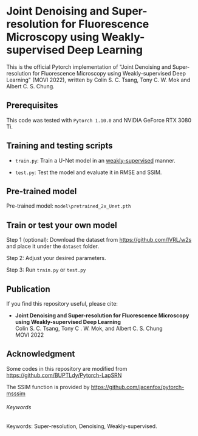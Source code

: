 # Joint Denoising and Super-resolution for Fluorescence Microscopy using Weakly-supervised Deep Learning
This is the official Pytorch implementation of "Joint Denoising and Super-resolution for Fluorescence Microscopy using Weakly-supervised Deep Learning" (MOVI 2022), written by Colin S. C. Tsang, Tony C. W. Mok and Albert C. S. Chung.

## Prerequisites
This code was tested with `Pytorch 1.10.0` and NVIDIA GeForce RTX 3080 Ti.

## Training and testing scripts
- `train.py`: Train a U-Net model in an <u>weakly-supervised</u> manner.

- `test.py`: Test the model and evaluate it in RMSE and SSIM. 

## Pre-trained model 
Pre-trained model: `model\pretrained_2x_Unet.pth`

## Train or test your own model
Step 1 (optional): Download the dataset from https://github.com/IVRL/w2s and place it under the `dataset` folder.

Step 2: Adjust your desired parameters. 

Step 3: Run `train.py` or `test.py`

## Publication
If you find this repository useful, please cite:
- **Joint Denoising and Super-resolution for Fluorescence Microscopy using Weakly-supervised Deep Learning**  
Colin S. C. Tsang, Tony C . W. Mok, and Albert C. S. Chung  
MOVI 2022


## Acknowledgment
Some codes in this repository are modified from https://github.com/BUPTLdy/Pytorch-LapSRN

The SSIM function is provided by https://github.com/jacenfox/pytorch-msssim

###### Keywords
Keywords: Super-resolution, Denoising, Weakly-supervised.
